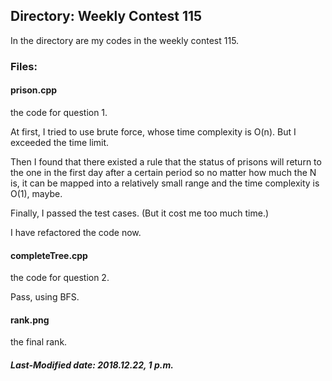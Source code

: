 ## Directory: Weekly Contest 115

In the directory are my codes in the weekly contest 115.

### Files:

#### prison.cpp

the code for question 1.

At first, I tried to use brute force, whose time complexity is O(n). But I exceeded the time limit.

Then I found that there existed a rule that the status of prisons will return to the one in the first day after a certain period so no matter how much the N is, it can be mapped into a relatively small range and the time complexity is O(1), maybe.

Finally, I passed the test cases. (But it cost me too much time.)

I have refactored the code now.

#### completeTree.cpp

the code for question 2.

Pass, using BFS.

#### rank.png

the final rank.

##### Last-Modified date: 2018.12.22, 1 p.m.

